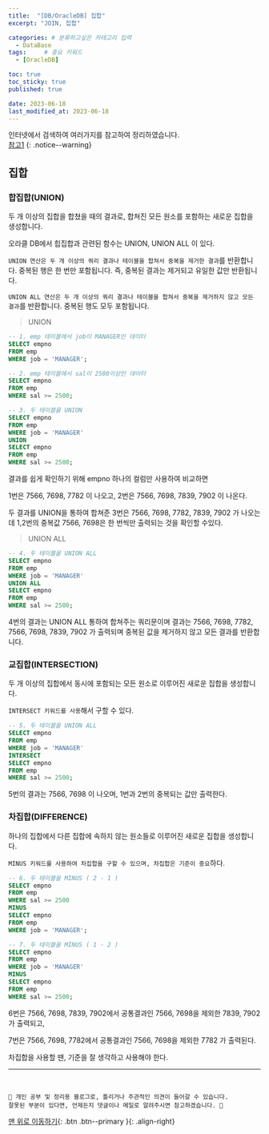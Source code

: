 ```yaml
---
title:  "[DB/OracleDB] 집합"  
excerpt: "JOIN, 집합"

categories: # 분류하고싶은 카테고리 입력
  - DataBase
tags:     # 중요 키워드
  - [OracleDB]

toc: true
toc_sticky: true
published: true

date: 2023-06-18
last_modified_at: 2023-06-18
---
```



인터넷에서 검색하여 여러가지를 참고하여 정리하였습니다.    
[참고1](https://pearlluck.tistory.com/46)
{: .notice--warning}

## 집합

### 합집합(UNION)

두 개 이상의 집합을 합쳤을 때의 결과로, 합쳐진 모든 원소를 포함하는 새로운 집합을 생성합니다. 

오라클 DB에서 힙집합과 관련된 함수는 UNION, UNION ALL 이 있다. 

`UNION 연산은 두 개 이상의 쿼리 결과나 테이블을 합쳐서 중복을 제거한 결과`를 반환합니다. 중복된 행은 한 번만 포함됩니다. 즉, 중복된 결과는 제거되고 유일한 값만 반환됩니다. 

`UNION ALL 연산은 두 개 이상의 쿼리 결과나 테이블을 합쳐서 중복을 제거하지 않고 모든 결과`를 반환합니다. 중복된 행도 모두 포함됩니다.

> UNION 

```sql 
-- 1. emp 테이블에서 job이 MANAGER인 데이터
SELECT empno 
FROM emp
WHERE job = 'MANAGER';

-- 2. emp 테이블에서 sal이 2500이상인 데이터
SELECT empno
FROM emp
WHERE sal >= 2500;

-- 3. 두 테이블을 UNION 
SELECT empno 
FROM emp
WHERE job = 'MANAGER'
UNION
SELECT empno
FROM emp
WHERE sal >= 2500;
```

결과를 쉽게 확인하기 위해 empno 하나의 컬럼만 사용하여 비교하면 

1번은 7566, 7698, 7782 이 나오고, 2번은 7566, 7698, 7839, 7902 이 나온다. 

두 결과를 UNION을 통하여 합쳐준 3번은 7566, 7698, 7782, 7839, 7902 가 나오는데 1,2번의 중복값 7566, 7698은 한 번씩만 출력되는 것을 확인할 수있다.

> UNION ALL 

```sql 
-- 4. 두 테이블을 UNION ALL 
SELECT empno 
FROM emp
WHERE job = 'MANAGER'
UNION ALL
SELECT empno
FROM emp
WHERE sal >= 2500;
```

4번의 결과는 UNION ALL 통하여 합쳐주는 쿼리문이며 결과는 7566, 7698, 7782, 7566, 7698, 7839, 7902 가 출력되며 중복된 값을 제거하지 않고 모든 결과를 반환합니다.

### 교집합(INTERSECTION)

두 개 이상의 집합에서 동시에 포함되는 모든 원소로 이루어진 새로운 집합을 생성합니다.

`INTERSECT 키워드를 사용`해서 구할 수 있다. 

```sql 
-- 5. 두 테이블을 UNION ALL 
SELECT empno 
FROM emp
WHERE job = 'MANAGER'
INTERSECT
SELECT empno
FROM emp
WHERE sal >= 2500;
```

5번의 결과는 7566, 7698 이 나오며, 1번과 2번의 중복되는 값만 출력한다. 


### 차집합(DIFFERENCE)

하나의 집합에서 다른 집합에 속하지 않는 원소들로 이루어진 새로운 집합을 생성합니다.

`MINUS 키워드를 사용하여 차집합을 구할 수 있으며, 차집합은 기준이 중요`하다. 

```sql 
-- 6. 두 테이블을 MINUS ( 2 - 1 ) 
SELECT empno
FROM emp
WHERE sal >= 2500
MINUS
SELECT empno 
FROM emp
WHERE job = 'MANAGER';

-- 7. 두 테이블을 MINUS ( 1 - 2 ) 
SELECT empno 
FROM emp
WHERE job = 'MANAGER'
MINUS
SELECT empno
FROM emp
WHERE sal >= 2500;
```

6번은 7566, 7698, 7839, 7902에서 공통결과인 7566, 7698을 제외한 7839, 7902 가 출력되고,

7번은 7566, 7698, 7782에서 공통결과인 7566, 7698을 제외한 7782 가 출력된다.

차집합을 사용할 땐, 기준을 잘 생각하고 사용해야 한다. 



***
<br>
    
    📢 개인 공부 및 정리용 블로그로, 틀리거나 주관적인 의견이 들어갈 수 있습니다.
    잘못된 부분이 있다면, 언제든지 댓글이나 메일로 알려주시면 참고하겠습니다. 🧐

[맨 위로 이동하기](#){: .btn .btn--primary }{: .align-right}